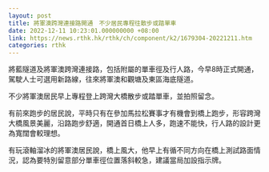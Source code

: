 ```yaml
---
layout: post
title: 將軍澳跨灣連接路開通　不少居民專程往散步或踏單車
date: 2022-12-11 10:23:01.000000000 +08:00
link: https://news.rthk.hk/rthk/ch/component/k2/1679304-20221211.htm
categories: rthk
---
```


將藍隧道及將軍澳跨灣連接路，包括附屬的單車徑及行人路，今早8時正式開通，駕駛人士可選用新路線，往來將軍澳和觀塘及東區海底隧道。

不少將軍澳居民早上專程登上跨灣大橋散步或踏單車，並拍照留念。

有前來跑步的居民說，平時只有在參加馬拉松賽事才有機會到橋上跑步，形容跨灣大橋風景美麗，沿路跑步舒適，開通首日橋上人多，跑速不能快，行人路的設計更為寬闊會較理想。 

有玩滾軸溜冰的將軍澳居民說，橋上風大，他早上有循不同方向在橋上測試路面情況，認為要特別留意部分單車徑位置落斜較急，建議當局加設指示牌。
